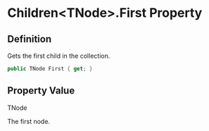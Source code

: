 # Children&lt;TNode&gt;.First Property
## Definition

Gets the first child in the collection.

```c#
public TNode First { get; }
```

## Property Value

TNode

The first node.
